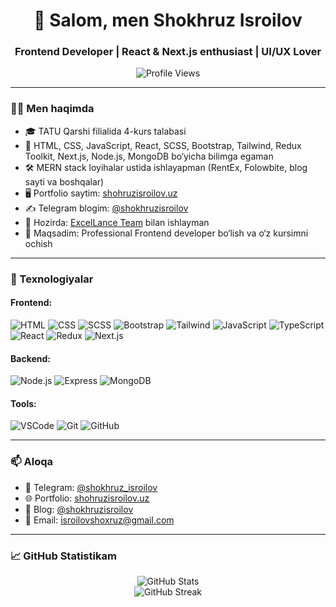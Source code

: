 <h1 align="center">👋 Salom, men Shokhruz Isroilov</h1>
<h3 align="center">Frontend Developer | React & Next.js enthusiast | UI/UX Lover</h3>

<p align="center">
  <img src="https://komarev.com/ghpvc/?username=shokhruzisroilov&label=Profile%20views&color=0e75b6&style=flat" alt="Profile Views" />
</p>

---

### 👨‍💻 Men haqimda

- 🎓 TATU Qarshi filialida 4-kurs talabasi
- 🧠 HTML, CSS, JavaScript, React, SCSS, Bootstrap, Tailwind, Redux Toolkit, Next.js, Node.js, MongoDB bo‘yicha bilimga egaman
- 🛠 MERN stack loyihalar ustida ishlayapman (RentEx, Folowbite, blog sayti va boshqalar)
- 🖥 Portfolio saytim: [shohruzisroilov.uz](https://shohruzisroilov.uz/)
- ✍️ Telegram blogim: [@shokhruzisroilov](https://t.me/shokhruzisroilov)
- 💼 Hozirda: [ExcelLance Team](https://excellance-team.vercel.app/) bilan ishlayman
- 🚀 Maqsadim: Professional Frontend developer bo‘lish va o‘z kursimni ochish

---

### 🧰 Texnologiyalar

#### Frontend:
![HTML](https://img.shields.io/badge/-HTML5-E34F26?style=flat&logo=html5&logoColor=white)
![CSS](https://img.shields.io/badge/-CSS3-1572B6?style=flat&logo=css3)
![SCSS](https://img.shields.io/badge/-SCSS-CC6699?style=flat&logo=sass)
![Bootstrap](https://img.shields.io/badge/-Bootstrap-7952B3?style=flat&logo=bootstrap)
![Tailwind](https://img.shields.io/badge/-TailwindCSS-38B2AC?style=flat&logo=tailwind-css)
![JavaScript](https://img.shields.io/badge/-JavaScript-F7DF1E?style=flat&logo=javascript&logoColor=black)
![TypeScript](https://img.shields.io/badge/-TypeScript-007ACC?style=flat&logo=typescript)
![React](https://img.shields.io/badge/-React-61DAFB?style=flat&logo=react)
![Redux](https://img.shields.io/badge/-Redux-764ABC?style=flat&logo=redux)
![Next.js](https://img.shields.io/badge/-Next.js-000000?style=flat&logo=next.js)

#### Backend:
![Node.js](https://img.shields.io/badge/-Node.js-339933?style=flat&logo=node.js)
![Express](https://img.shields.io/badge/-Express.js-000000?style=flat&logo=express)
![MongoDB](https://img.shields.io/badge/-MongoDB-47A248?style=flat&logo=mongodb)

#### Tools:
![VSCode](https://img.shields.io/badge/-VS%20Code-007ACC?style=flat&logo=visual-studio-code)
![Git](https://img.shields.io/badge/-Git-F05032?style=flat&logo=git)
![GitHub](https://img.shields.io/badge/-GitHub-181717?style=flat&logo=github)

---

### 📫 Aloqa

- 💬 Telegram: [@shokhruz_isroilov](https://t.me/shokhruz_isroilov)
- 🌐 Portfolio: [shohruzisroilov.uz](https://shohruzisroilov.uz/)
- 📮 Blog: [@shokhruzisroilov](https://t.me/shokhruzisroilov)
- 📧 Email: isroilovshoxruz@gmail.com

---

### 📈 GitHub Statistikam

<p align="center">
  <img src="https://github-readme-stats.vercel.app/api?username=shokhruzisroilov&show_icons=true&theme=react&hide_border=true" alt="GitHub Stats" />
  <br/>
  <img src="https://github-readme-streak-stats.herokuapp.com/?user=shokhruzisroilov&theme=react&hide_border=true" alt="GitHub Streak" />
</p>
